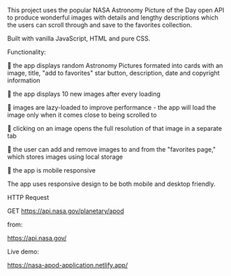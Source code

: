 This project uses the popular NASA Astronomy Picture of the Day open API to produce wonderful images with details and lengthy descriptions which the users can scroll through and save to the favorites collection.

Built with vanilla JavaScript, HTML and pure CSS. 

Functionality:

🚀 the app displays random Astronomy Pictures formated into cards with an image, title, "add to favorites" star button, description, date and copyright information

🚀 the app displays 10 new images after every loading

🚀 images are lazy-loaded to improve performance - the app will load the image only when it comes close to being scrolled to

🚀 clicking on an image opens the full resolution of that image in a separate tab

🚀 the user can add and remove images to and from the "favorites page," which stores images using local storage

🚀 the app is mobile responsive


The app uses responsive design to be both mobile and desktop friendly. 

HTTP Request

GET https://api.nasa.gov/planetary/apod

from: 

https://api.nasa.gov/

Live demo: 

https://nasa-apod-application.netlify.app/
